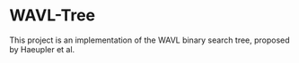 # WAVL-Tree

This project is an implementation of the WAVL binary search tree, proposed by Haeupler et al.

